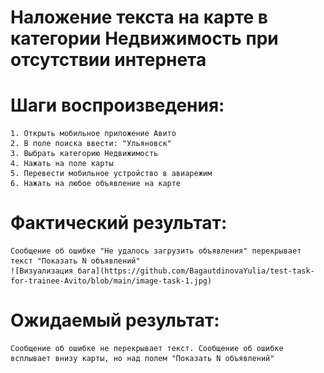 # Наложение текста на карте в категории Недвижимость при отсутствии интернета

# Шаги воспроизведения:
    1. Открыть мобильное приложение Авито
    2. В поле поиска ввести: "Ульяновск"
    3. Выбрать категорию Недвижимость
    4. Нажать на поле карты
    5. Перевести мобильное устройство в авиарежим
    6. Нажать на любое объявление на карте

# Фактический результат:
    Сообщение об ошибке "Не удалось загрузить объявления" перекрывает текст "Показать N объявлений"
    ![Визуализация бага](https://github.com/BagautdinovaYulia/test-task-for-trainee-Avito/blob/main/image-task-1.jpg)

# Ожидаемый результат:
    Сообщение об ошибке не перекрывает текст. Сообщение об ошибке всплывает внизу карты, но над полем "Показать N объявлений"